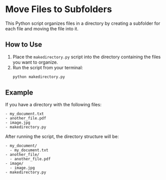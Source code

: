 # Move Files to Subfolders

This Python script organizes files in a directory by creating a subfolder for each file and moving the file into it.

## How to Use

1.  Place the `makedirectory.py` script into the directory containing the files you want to organize.
2.  Run the script from your terminal:
    ```bash
    python makedirectory.py
    ```

## Example

If you have a directory with the following files:

```
- my_document.txt
- another_file.pdf
- image.jpg
- makedirectory.py
```

After running the script, the directory structure will be:

```
- my_document/
  - my_document.txt
- another_file/
  - another_file.pdf
- image/
  - image.jpg
- makedirectory.py
```
